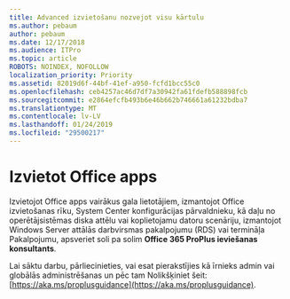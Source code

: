 ```yaml
---
title: Advanced izvietošanu nozvejot visu kārtulu
ms.author: pebaum
author: pebaum
ms.date: 12/17/2018
ms.audience: ITPro
ms.topic: article
ROBOTS: NOINDEX, NOFOLLOW
localization_priority: Priority
ms.assetid: 82019d6f-44bf-41ef-a950-fcfd1bcc55c0
ms.openlocfilehash: ceb4257ac46d7df7a30942fa61fdefb588898fcb
ms.sourcegitcommit: e2864efcfb493b6e46b662b746661a61232bdba7
ms.translationtype: MT
ms.contentlocale: lv-LV
ms.lasthandoff: 01/24/2019
ms.locfileid: "29500217"
---
```

# <a name="deploy-office-apps"></a>Izvietot Office apps

Izvietojot Office apps vairākus gala lietotājiem, izmantojot Office izvietošanas rīku, System Center konfigurācijas pārvaldnieku, kā daļu no operētājsistēmas diska attēlu vai koplietojamu datoru scenāriju, izmantojot Windows Server attālās darbvirsmas pakalpojumu (RDS) vai termināļa Pakalpojumu, apsveriet soli pa solim **Office 365 ProPlus ieviešanas konsultants**.
  
Lai sāktu darbu, pārliecinieties, vai esat pierakstījies kā īrnieks admin vai globālās administrēšanas un pēc tam Nolikšķiniet šeit: [https://aka.ms/proplusguidance](https://aka.ms/proplusguidance).
  

